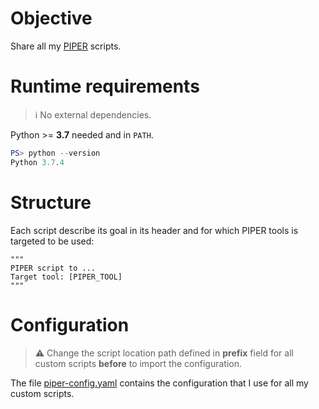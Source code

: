 # Objective

Share all my [PIPER](https://portswigger.net/bappstore/e4e0f6c4f0274754917dcb5f4937bb9e) scripts.

# Runtime requirements

> :information_source: No external dependencies.

Python >= **3.7** needed and in `PATH`.

```powershell
PS> python --version
Python 3.7.4
```

# Structure

Each script describe its goal in its header and for which PIPER tools is targeted to be used:

```text
"""
PIPER script to ...
Target tool: [PIPER_TOOL]
"""
``` 

# Configuration

> :warning: Change the script location path defined in **prefix** field for all custom scripts **before** to import the configuration.

The file [piper-config.yaml](piper-config.yaml) contains the configuration that I use for all my custom scripts. 
